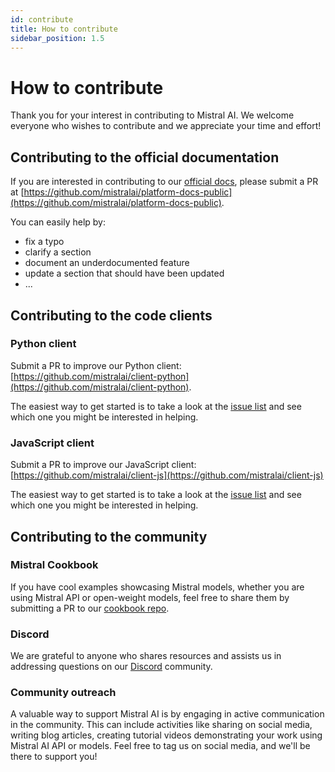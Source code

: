 ```yaml
---
id: contribute
title: How to contribute
sidebar_position: 1.5
---
```


# How to contribute

Thank you for your interest in contributing to Mistral AI. We welcome everyone who wishes to contribute and we appreciate your time and effort!


## Contributing to the official documentation

If you are interested in contributing to our [official docs](https://docs.mistral.ai/), please submit a PR at [https://github.com/mistralai/platform-docs-public](https://github.com/mistralai/platform-docs-public). 

You can easily help by:
- fix a typo
- clarify a section
- document an underdocumented feature
- update a section that should have been updated
- ... 

## Contributing to the code clients

### Python client
Submit a PR to improve our Python client: [https://github.com/mistralai/client-python](https://github.com/mistralai/client-python). 

The easiest way to get started is to take a look at the [issue list](https://github.com/mistralai/client-python/issues) and see which one you might be interested in helping.  


### JavaScript client
Submit a PR to improve our JavaScript client: [https://github.com/mistralai/client-js](https://github.com/mistralai/client-js)

The easiest way to get started is to take a look at the [issue list](https://github.com/mistralai/client-js/issues) and see which one you might be interested in helping.  


## Contributing to the community 

### Mistral Cookbook
If you have cool examples showcasing Mistral models, whether you are using Mistral API or open-weight models, feel free to share them by submitting a PR to our [cookbook repo](https://github.com/mistralai/cookbook). 

### Discord

We are grateful to anyone who shares resources and assists us in addressing questions on our [Discord](https://discord.gg/mistralai) community.

### Community outreach
A valuable way to support Mistral AI is by engaging in active communication in the community. This can include activities like sharing on social media, writing blog articles, creating tutorial videos demonstrating your work using Mistral AI API or models. Feel free to tag us on social media, and we'll be there to support you!

